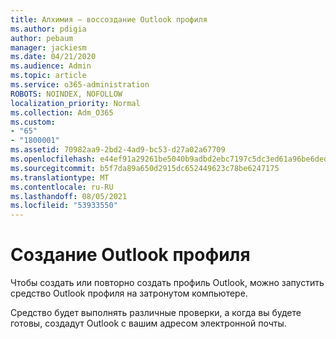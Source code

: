 ```yaml
---
title: Алхимия — воссоздание Outlook профиля
ms.author: pdigia
author: pebaum
manager: jackiesm
ms.date: 04/21/2020
ms.audience: Admin
ms.topic: article
ms.service: o365-administration
ROBOTS: NOINDEX, NOFOLLOW
localization_priority: Normal
ms.collection: Adm_O365
ms.custom:
- "65"
- "1800001"
ms.assetid: 70982aa9-2bd2-4ad9-bc53-d27a02a67709
ms.openlocfilehash: e44ef91a29261be5040b9adbd2ebc7197c5dc3ed61a96be6deda1723bb836580
ms.sourcegitcommit: b5f7da89a650d2915dc652449623c78be6247175
ms.translationtype: MT
ms.contentlocale: ru-RU
ms.lasthandoff: 08/05/2021
ms.locfileid: "53933550"
---
```

# <a name="create-an-outlook-profile"></a>Создание Outlook профиля

Чтобы создать или повторно создать профиль Outlook, можно [](https://aka.ms/SaRA-OutlookSetupProfile-Alchemy) запустить средство Outlook профиля на затронутом компьютере.

Средство будет выполнять различные проверки, а когда вы будете готовы, создадут Outlook с вашим адресом электронной почты.
